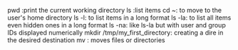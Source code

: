 pwd :print the current working directory
ls :list items
cd ~: to move to the user's home directory
ls -l: to list items in a long format 
ls -la: to list all items even hidden ones in a long format
ls -na: like ls-la but with user and group IDs displayed numerically
mkdir /tmp/my_first_directory: creating a dire in the desired destination
mv : moves files or directories
